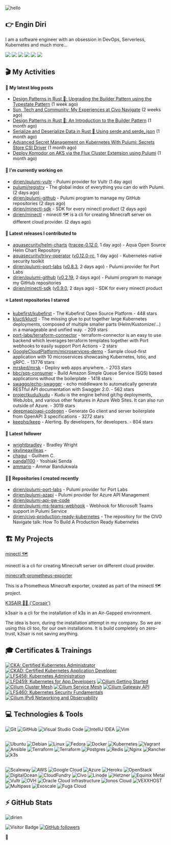 ![hello](https://media.giphy.com/media/3ornk57KwDXf81rjWM/giphy.gif)

## 👉 Engin Diri

I am a software engineer with an obsession in DevOps, Serverless, Kubernetes and much more...

[![](https://img.shields.io/badge/-@__ediri-%231DA1F2?style=for-the-badge&logo=twitter&logoColor=ffffff)](https://twitter.com/_ediri)
[![](https://img.shields.io/badge/@_ediri@cloud--native.social-6364FF?style=for-the-badge&logo=mastodon&logoColor=white)](https://cloud-native.social/@_ediri)
[![](https://img.shields.io/badge/-@dirien-%23181717?style=for-the-badge&logo=github)](https://github.com/dirien)
[![](https://img.shields.io/badge/-@__ediri-E4405F?style=for-the-badge&logo=instagram&logoColor=white)](https://www.instagram.com/_ediri/)
[![](https://img.shields.io/badge/dirien-003366?style=for-the-badge&logo=linuxfoundation&logoColor=white)](https://openprofile.dev/profile/dirien)
[![](https://img.shields.io/badge/-blog.ediri.io-2962FF?style=for-the-badge&logo=hashnode&logoColor=white)](https://blog.ediri.io/)

## 🎬 My Activities

#### 📖 My latest blog posts
- [Design Patterns in Rust 🦀: Upgrading the Builder Pattern using the Typestate Pattern](https://blog.ediri.io/design-patterns-in-rust-upgrading-the-builder-pattern-using-the-typestate-pattern) (1 week ago)
- [Sun, Tech and Community: My Experiences at Civo Navigate](https://blog.ediri.io/sun-tech-and-community-my-experiences-at-civo-navigate) (2 weeks ago)
- [Design Patterns in Rust 🦀: An Introduction to the Builder Pattern](https://blog.ediri.io/design-patterns-in-rust-an-introduction-to-the-builder-pattern) (1 month ago)
- [Serialize and Deserialize Data in Rust 🦀 Using serde and serde_json](https://blog.ediri.io/serialize-and-deserialize-data-in-rust-using-serde-and-serdejson) (1 month ago)
- [Advanced Secret Management on Kubernetes With Pulumi: Secrets Store CSI Driver](https://blog.ediri.io/advanced-secret-management-on-kubernetes-with-pulumi-secrets-store-csi-driver) (1 month ago)
- [Deploy Komodor on AKS via the Flux Cluster Extension using Pulumi](https://blog.ediri.io/deploy-komodor-on-aks-via-the-flux-cluster-extension-using-pulumi) (1 month ago)

#### 👷 I'm currently working on

- [dirien/pulumi-vultr](https://github.com/dirien/pulumi-vultr) - Pulumi provider for Vultr (1 day ago)
- [pulumi/registry](https://github.com/pulumi/registry) - The global index of everything you can do with Pulumi. (2 days ago)
- [dirien/pulumi-github](https://github.com/dirien/pulumi-github) - Pulumi program to manage my GitHub repositories (2 days ago)
- [dirien/minectl-sdk](https://github.com/dirien/minectl-sdk) - SDK for every minectl product (2 days ago)
- [dirien/minectl](https://github.com/dirien/minectl) - minectl 🗺  is a cli for creating Minecraft server on different cloud provider. (2 days ago)

#### 🚀 Latest releases I contributed to

- [aquasecurity/helm-charts](https://github.com/aquasecurity/helm-charts) ([tracee-0.12.0](https://github.com/aquasecurity/helm-charts/releases/tag/tracee-0.12.0), 1 day ago) - Aqua Open Source Helm Chart Repository
- [aquasecurity/trivy-operator](https://github.com/aquasecurity/trivy-operator) ([v0.12.0-rc](https://github.com/aquasecurity/trivy-operator/releases/tag/v0.12.0-rc), 1 day ago) - Kubernetes-native security toolkit
- [dirien/pulumi-port-labs](https://github.com/dirien/pulumi-port-labs) ([v0.8.3](https://github.com/dirien/pulumi-port-labs/releases/tag/v0.8.3), 2 days ago) - Pulumi provider for Port Labs
- [dirien/pulumi-github](https://github.com/dirien/pulumi-github) ([v0.2.19](https://github.com/dirien/pulumi-github/releases/tag/v0.2.19), 2 days ago) - Pulumi program to manage my GitHub repositories
- [dirien/minectl-sdk](https://github.com/dirien/minectl-sdk) ([v0.9.0](https://github.com/dirien/minectl-sdk/releases/tag/v0.9.0), 2 days ago) - SDK for every minectl product

#### ⭐ Latest repositories I starred

- [kubefirst/kubefirst](https://github.com/kubefirst/kubefirst) - The Kubefirst Open Source Platform - 448 stars
- [kluctl/kluctl](https://github.com/kluctl/kluctl) - The missing glue to put together large Kubernetes deployments, composed of multiple smaller parts (Helm/Kustomize/...)  in a manageable and unified way. - 209 stars
- [port-labs/terraform-connector](https://github.com/port-labs/terraform-connector) - terraform-connector is an easy to use backend which leverages terraform templates together with Port webhooks to easily support Port Actions - 2 stars
- [GoogleCloudPlatform/microservices-demo](https://github.com/GoogleCloudPlatform/microservices-demo) - Sample cloud-first application with 10 microservices showcasing Kubernetes, Istio, and gRPC. - 13776 stars
- [mrsked/mrsk](https://github.com/mrsked/mrsk) - Deploy web apps anywhere. - 2703 stars
- [bbc/sqs-consumer](https://github.com/bbc/sqs-consumer) - Build Amazon Simple Queue Service (SQS) based applications without the boilerplate - 1418 stars
- [swaggo/echo-swagger](https://github.com/swaggo/echo-swagger) - echo middleware to automatically generate RESTful API documentation with Swagger 2.0. - 562 stars
- [projectkudu/kudu](https://github.com/projectkudu/kudu) - Kudu is the engine behind git/hg deployments, WebJobs, and various other features in Azure Web Sites. It can also run outside of Azure. - 3019 stars
- [deepmap/oapi-codegen](https://github.com/deepmap/oapi-codegen) - Generate Go client and server boilerplate from OpenAPI 3 specifications - 3272 stars
- [keephq/keep](https://github.com/keephq/keep) - Alerting. By developers, for developers. - 804 stars

#### 👥 Latest follower

- [wrightbradley](https://github.com/wrightbradley) - Bradley Wright
- [skylineaxilleas](https://github.com/skylineaxilleas) - 
- [chagui](https://github.com/chagui) - Guilhem C.
- [panda1100](https://github.com/panda1100) - Yoshiaki Senda
- [ammario](https://github.com/ammario) - Ammar Bandukwala

#### 👨‍💻 Repositories I created recently

- [dirien/pulumi-port-labs](https://github.com/dirien/pulumi-port-labs) - Pulumi provider for Port Labs
- [dirien/pulumi-azapi](https://github.com/dirien/pulumi-azapi) - Pulumi provider for Azure API Management
- [dirien/pulumi-api-gw-code](https://github.com/dirien/pulumi-api-gw-code)
- [dirien/pulumi-ms-teams-webhook](https://github.com/dirien/pulumi-ms-teams-webhook) - Webhook for Microsoft Teams support in Pulumi Service
- [dirien/civo-production-ready-kubernetes](https://github.com/dirien/civo-production-ready-kubernetes) - The repository for the CIVO Navigate talk: How To Build A Production Ready Kubernetes


## 🏗️ My Projects
[minectl 🗺](https://github.com/dirien/minectl)

minectl is a cli for creating Minecraft server on different cloud provider.

[minecraft-prometheus-exporter](https://github.com/dirien/minecraft-prometheus-exporter)

This is a Prometheus Minecraft exporter, created as part of the minectl 🗺 project.

[K3SAIR 🏴‍☠️️ ('Corsair')](https://github.com/dirien/k3sair-cli)

k3sair is a cli for the installation of k3s in an Air-Gapped environment.

The idea is born, during the installation attempt in my company. So we are using this cli too, for our own
installations. It is build completely on zero-trust, k3sair is not saving anything.

## 🎓 Certificates & Trainings

<!--START_SECTION:badges-->

[![CKA: Certified Kubernetes Administrator](https://images.credly.com/size/110x110/images/8b8ed108-e77d-4396-ac59-2504583b9d54/cka_from_cncfsite__281_29.png)](http://www.credly.com/badges/9d947b2a-e186-40a0-bf4c-0d513ebab6d6 "CKA: Certified Kubernetes Administrator")
[![CKAD: Certified Kubernetes Application Developer](https://images.credly.com/size/110x110/images/f88d800c-5261-45c6-9515-0458e31c3e16/ckad_from_cncfsite.png)](http://www.credly.com/badges/492ae49a-b546-4451-b90d-73451e078ed7 "CKAD: Certified Kubernetes Application Developer")
[![LFS458: Kubernetes Administration](https://images.credly.com/size/110x110/images/ed2a2973-5dd0-43b8-9f43-ccd00db9b160/LF_logobadge.png)](http://www.credly.com/badges/d0e3043e-4d3a-4af1-9dc4-dbaadd4a8e88 "LFS458: Kubernetes Administration")
[![LFD459: Kubernetes for App Developers](https://images.credly.com/size/110x110/images/d2d0c23b-5e65-4eba-8d72-927a3a9c2a0b/LF_logobadge.png)](http://www.credly.com/badges/4d2b1460-b7f4-41c3-a20e-91d2faacd701 "LFD459: Kubernetes for App Developers")
[![Cilium Getting Started](https://images.credly.com/size/110x110/images/8005660c-ff3b-40d3-8546-c6dd668be4ab/image.png)](http://www.credly.com/badges/aaf501ac-2ccf-485c-b976-4861815f7ce6 "Cilium Getting Started")
[![Cilium Cluster Mesh](https://images.credly.com/size/110x110/images/6ccb5dc3-1519-4fe9-b553-cd5e3fbe1ef0/image.png)](http://www.credly.com/badges/2272b1df-3087-4044-b7e3-a1842dbff6a5 "Cilium Cluster Mesh")
[![Cilium Service Mesh](https://images.credly.com/size/110x110/images/e66caa4d-9994-40f4-b88d-37531f48f272/image.png)](http://www.credly.com/badges/0a7cbad3-9136-4a86-a573-e0af4a39b5ca "Cilium Service Mesh")
[![Cilium Gateway API](https://images.credly.com/size/110x110/images/49463dc8-a3ef-4917-9a47-fa9b9681880a/image.png)](http://www.credly.com/badges/68bb9d11-b199-4a00-a3c8-c282d7ddbde5 "Cilium Gateway API")
[![LFS460: Kubernetes Security Fundamentals](https://images.credly.com/size/110x110/images/e43a62e0-ce7b-40c2-9f04-ab0f3809f827/LF_logobadge.png)](http://www.credly.com/badges/c2872a4c-4d78-4e83-b799-36d203fad483 "LFS460: Kubernetes Security Fundamentals")
[![Cilium IPv6 Networking and Observability](https://images.credly.com/size/110x110/images/dcf3ea8b-6789-4913-ac53-1c1fd69897be/image.png)](http://www.credly.com/badges/ed925e87-d542-441f-a507-6da6826620cb "Cilium IPv6 Networking and Observability")
<!--END_SECTION:badges-->

## 💻 Technologies & Tools

![Git](https://img.shields.io/badge/git-%23F05033.svg?style=for-the-badge&logo=git&logoColor=white)
![GitHub](https://img.shields.io/badge/github-%23121011.svg?style=for-the-badge&logo=github&logoColor=white)
![Visual Studio Code](https://img.shields.io/badge/VisualStudioCode-0078d7.svg?style=for-the-badge&logo=visual-studio-code&logoColor=white)
![IntelliJ IDEA](https://img.shields.io/badge/IntelliJIDEA-000000.svg?style=for-the-badge&logo=intellij-idea&logoColor=white)
![Vim](https://img.shields.io/badge/VIM-%2311AB00.svg?style=for-the-badge&logo=vim&logoColor=white)

##

![Ubuntu](https://img.shields.io/badge/Ubuntu-E95420?style=for-the-badge&logo=ubuntu&logoColor=white)
![Debian](https://img.shields.io/badge/Debian-D70A53?style=for-the-badge&logo=debian&logoColor=white)
![Linux](https://img.shields.io/badge/Linux-FCC624?style=for-the-badge&logo=linux&logoColor=black)
![Fedora](https://img.shields.io/badge/Fedora-294172?style=for-the-badge&logo=fedora&logoColor=white)
![Docker](https://img.shields.io/badge/docker-0db7ed.svg?style=for-the-badge&logo=docker&logoColor=white)
![Kubernetes](https://img.shields.io/badge/kubernetes-326ce5.svg?style=for-the-badge&logo=kubernetes&logoColor=white)
![Vagrant](https://img.shields.io/badge/vagrant-1563FF.svg?style=for-the-badge&logo=vagrant&logoColor=white)
![Ansible](https://img.shields.io/badge/ansible-1A1918.svg?style=for-the-badge&logo=ansible&logoColor=white)
![Terraform](https://img.shields.io/badge/terraform-5835CC.svg?style=for-the-badge&logo=terraform&logoColor=white)
![Terraform](https://img.shields.io/badge/pulumi-8A3391.svg?style=for-the-badge&logo=pulumi&logoColor=white)
![Postgres](https://img.shields.io/badge/postgres-316192.svg?style=for-the-badge&logo=postgresql&logoColor=white)
![Redis](https://img.shields.io/badge/redis-DD0031.svg?style=for-the-badge&logo=redis&logoColor=white)
![Nginx](https://img.shields.io/badge/nginx-009639.svg?style=for-the-badge&logo=nginx&logoColor=white)
![Rancher](https://img.shields.io/badge/rancher-0075A8.svg?style=for-the-badge&logo=rancher&logoColor=white)
![k3s](https://img.shields.io/badge/k3s-FFC61C.svg?style=for-the-badge&logo=&logoColor=white)

##

![Scaleway](https://img.shields.io/badge/SCALEWAY-4f0599.svg?style=for-the-badge&logo=scaleway&logoColor=white)
![AWS](https://img.shields.io/badge/AWS-FF9900.svg?style=for-the-badge&logo=amazon-aws&logoColor=white)
![Google Cloud](https://img.shields.io/badge/GoogleCloud-4285F4.svg?style=for-the-badge&logo=google-cloud&logoColor=white)
![Azure](https://img.shields.io/badge/azure-0078D4.svg?style=for-the-badge&logo=microsoft-azure&logoColor=white)
![Heroku](https://img.shields.io/badge/heroku-430098.svg?style=for-the-badge&logo=heroku&logoColor=white)
![OpenStack](https://img.shields.io/badge/Openstack-f01742.svg?style=for-the-badge&logo=openstack&logoColor=white)
![DigitalOcean](https://img.shields.io/badge/DigitalOcean-0080FF.svg?style=for-the-badge&logo=DigitalOcean&logoColor=white)
![CloudFundry](https://img.shields.io/badge/CloudFoundry-0C9ED5.svg?style=for-the-badge&logo=cloudfoundry&logoColor=white)
![Civo](https://img.shields.io/badge/civo-239DFF.svg?style=for-the-badge&logo=civo&logoColor=white)
![Linode](https://img.shields.io/badge/linode-00A95C?style=for-the-badge&logo=linode&logoColor=white)
![Hetzner](https://img.shields.io/badge/hetzner-d50c2d?style=for-the-badge&logo=hetzner&logoColor=white)
![Equinix Metal](https://img.shields.io/badge/equinix--metal-d10810?style=for-the-badge&logo=equinixmetal&logoColor=white)
![Vultr](https://img.shields.io/badge/vultr-007BFC?style=for-the-badge&logo=vultr&logoColor=white)
![OVH](https://img.shields.io/badge/ovh-123F6D?style=for-the-badge&logo=ovh&logoColor=white)
![Oracle Cloud Infrastructure](https://img.shields.io/badge/Oracle_Cloud_Infrastructure-F80000?style=for-the-badge&logo=oracle&logoColor=white)
![Ionos Cloud](https://img.shields.io/badge/ionos--cloud-003D8F?style=for-the-badge&logo=ionos&logoColor=white)
![VEXXHOST](https://img.shields.io/badge/VEXXHOST-2A1659?style=for-the-badge&logo=vexxhost&logoColor=white)
![Multipass](https://img.shields.io/badge/Multipass-E95420?style=for-the-badge&logo=ubuntu&logoColor=white)
![Exoscale](https://img.shields.io/badge/Exoscale-DA291C?style=for-the-badge&logo=exoscale&logoColor=white)
![Fuga Cloud](https://img.shields.io/badge/fuga_cloud-242F4B?style=for-the-badge&logo=fugacloud&logoColor=white)

## ⚡ GitHub Stats

![dirien](https://github-readme-stats.vercel.app/api?username=dirien&show_icons=true&count_private=true&theme=dracula)

![Visitor Badge](https://visitor-badge.laobi.icu/badge?page_id=dirien)
[![GitHub followers](https://img.shields.io/github/followers/dirien.svg?style=social&label=Follow&maxAge=2592000)](https://github.com/dirien?tab=followers)

🧿
